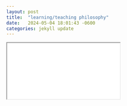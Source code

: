 ```yaml
---
layout: post
title:  "learning/teaching philosophy"
date:   2024-05-04 18:01:43 -0600
categories: jekyll update
---
```

<iframe src="/assets/LP/learning%20philosophy.html">